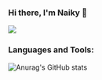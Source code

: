 ### Hi there, I'm Naiky 🖖

![](https://komarev.com/ghpvc/?username=naikyding&color=blue)

### Languages and Tools:

![Anurag's GitHub stats](https://github-readme-stats.vercel.app/api?username=naikyding&theme=github_dark&show_icons=true)

